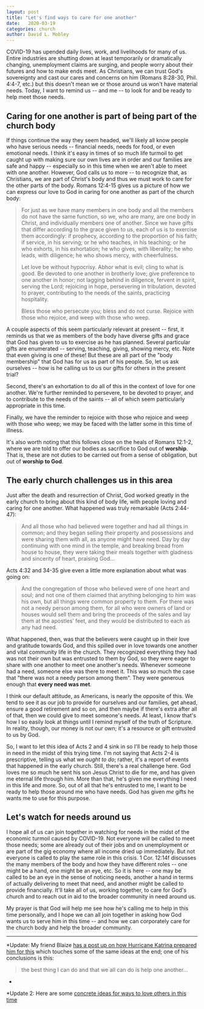 ```yaml
---
layout: post
title: "Let's find ways to care for one another"
date:   2020-03-19
categories: church
author: David L. Mobley
---
```


COVID-19 has upended daily lives, work, and livelihoods for many of us. Entire industries are shutting down at least temporarily or dramatically changing, unemployment claims are surging, and people worry about their futures and how to make ends meet. As Christians, we can trust God's sovereignty and cast our cares and concerns on him (Romans 8:28-30, Phil. 4:4-7, etc.) but this doesn't mean we or those around us won't have material needs. Today, I want to remind us -- and me -- to look for and be ready to help meet those needs.

## Caring for one another is part of being part of the church body

If things continue the way they seem headed, we'll likely all know people who have serious needs -- financial needs, needs for food, or even emotional needs. I think it's easy in times of so much life turmoil to get caught up with making sure our own lives are in order and our families are safe and happy -- especially so in this time when we aren't able to meet with one another. However, God calls us to more -- to recognize that, as Christians, we are part of Christ's body and thus we must work to care for the other parts of the body. Romans 12:4-15 gives us a picture of how we can express our love to God in caring for one another as part of the church body:

> For just as we have many members in one body and all the members do not have the same function, so we, who are many, are one body in Christ, and individually members one of another. Since we have gifts that differ according to the grace given to us, each of us is to exercise them accordingly: if prophecy, according to the proportion of his faith;  if service, in his serving; or he who teaches, in his teaching; or he who exhorts, in his exhortation; he who gives, with liberality; he who leads, with diligence; he who shows mercy, with cheerfulness.
>
> Let love be without hypocrisy. Abhor what is evil; cling to what is good. Be devoted to one another in brotherly love; give preference to one another in honor; not lagging behind in diligence, fervent in spirit, serving the Lord; rejoicing in hope, persevering in tribulation, devoted to prayer, contributing to the needs of the saints, practicing hospitality.
>
> Bless those who persecute you; bless and do not curse. Rejoice with those who rejoice, and weep with those who weep.

A couple aspects of this seem particularly relevant at present -- first, it reminds us that we as members of the body have diverse gifts and grace that God has given to us to exercise as he has planned. Several particular gifts are enumerated -- serving, teaching, giving, showing mercy, etc. Note that even giving is one of these! But these are all part of the "body membership" that God has for us as part of his people. So, let us ask ourselves -- how is he calling us to us our gifts for others in the present trial?

Second, there's an exhortation to do all of this in the context of love for one another. We're further reminded to persevere, to be devoted to prayer, and to contribute to the needs of the saints -- all of which seem particularly appropriate in this time.

Finally, we have the reminder to rejoice with those who rejoice and weep with those who weep; we may be faced with the latter some in this time of illness.

It's also worth noting that this follows close on the heals of Romans 12:1-2, where we are told to offer our bodies as sacrifice to God out of **worship**. That is, these are not duties to be carried out from a sense of obligation, but out of **worship to God**.

## The early church challenges us in this area

Just after the death and resurrection of Christ, God worked greatly in the early church to bring about this kind of body life, with people loving and caring for one another. What happened was truly remarkable (Acts 2:44-47):

> And all those who had believed were together and had all things in common; and they began selling their property and possessions and were sharing them with all, as anyone might have need. Day by day continuing with one mind in the temple, and breaking bread from house to house, they were taking their meals together with gladness and sincerity of heart, praising God...

Acts 4:32 and 34-35 give even a little more explanation about what was going on:
> And the congregation of those who believed were of one heart and soul; and not one of them claimed that anything belonging to him was his own, but all things were common property to them.  For there was not a needy person among them, for all who were owners of land or houses would sell them and bring the proceeds of the sales and lay them at the apostles’ feet, and they would be distributed to each as any had need.

What happened, then, was that the believers were caught up in their love and gratitude towards God, and this spilled over in love towards one another and vital community life in the church. They recognized everything they had was not their own but was entrusted to them by God, so they were eager to share with one another to meet one another's needs. Whenever someone had a need, someone else was there to meet it. This was so much the case that "there was not a needy person among them". They were generous enough that **every need was met**.

I think our default attitude, as Americans, is nearly the opposite of this. We tend to see it as our job to provide for ourselves and our families, get ahead, ensure a good retirement and so on, and then maybe if there's extra after all of that, then we could give to meet someone's needs. At least, I know that's how I so easily look at things until I remind myself of the truth of Scripture. In reality, though, our money is not our own; it's a resource or gift entrusted to us by God.

So, I want to let this idea of Acts 2 and 4 sink in so I'll be ready to help those in need in the midst of this trying time. I'm not saying that Acts 2-4 is prescriptive, telling us what we *ought to do*; rather, it's a report of events that happened in the early church. Still, there's a real challenge here. God loves me so much he sent his son Jesus Christ to die for me, and has given me eternal life through him. More than that, he's given me everything I need in this life and more. So, out of all that he's entrusted to me, I want to be ready to help those around me who have needs. God has given *me* gifts he wants me to use for this purpose.

## Let's watch for needs around us

I hope all of us can join together in watching for needs in the midst of the economic turmoil caused by COVID-19. Not everyone will be called to meet those needs; some are already out of their jobs and on unemployment or are part of the gig economy where all income dried up immediately. But not everyone is called to play the same role in this crisis. 1 Cor. 12:14f discusses the many members of the body and how they have different roles -- one might be a hand, one might be an eye, etc. So it is here -- one may be called to be an eye in the sense of noticing needs, another a hand in terms of actually delivering to meet that need, and another might be called to provide financially. It'll take all of us, working together, to care for God's church and to reach out in aid to the broader community in need around us.

My prayer is that God will help me see how he's calling me to help in this time personally, and I hope we can all join together in asking how God wants us to serve him in this time -- and how we can corporately care for the church body and help the broader community.

---

*Update: My friend Blaize [has a post up on how Hurricane Katrina prepared him for this](https://heisfaithful.github.io/church/2020/03/19/church-and-coronavirus.html) which touches some of the same ideas at the end; one of his conclusions is this:
> the best thing I can do and that we all can do is help one another...
*

*Update 2: Here are some [concrete ideas for ways to love others in this time](https://www.thegospelcoalition.org/article/love-neighbor-pandemic/)
